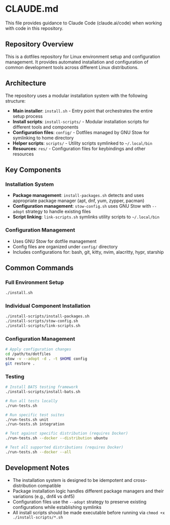 # CLAUDE.md

This file provides guidance to Claude Code (claude.ai/code) when working with code in this repository.

## Repository Overview

This is a dotfiles repository for Linux environment setup and configuration management. It provides automated installation and configuration of common development tools across different Linux distributions.

## Architecture

The repository uses a modular installation system with the following structure:

- **Main installer**: `install.sh` - Entry point that orchestrates the entire setup process
- **Install scripts**: `install-scripts/` - Modular installation scripts for different tools and components
- **Configuration files**: `config/` - Dotfiles managed by GNU Stow for symlinking to home directory
- **Helper scripts**: `scripts/` - Utility scripts symlinked to `~/.local/bin`
- **Resources**: `res/` - Configuration files for keybindings and other resources

## Key Components

### Installation System
- **Package management**: `install-packages.sh` detects and uses appropriate package manager (apt, dnf, yum, zypper, pacman)
- **Configuration management**: `stow-config.sh` uses GNU Stow with `--adopt` strategy to handle existing files
- **Script linking**: `link-scripts.sh` symlinks utility scripts to `~/.local/bin`

### Configuration Management
- Uses GNU Stow for dotfile management
- Config files are organized under `config/` directory
- Includes configurations for: bash, git, kitty, nvim, alacritty, hypr, starship

## Common Commands

### Full Environment Setup
```bash
./install.sh
```

### Individual Component Installation
```bash
./install-scripts/install-packages.sh
./install-scripts/stow-config.sh
./install-scripts/link-scripts.sh
```

### Configuration Management
```bash
# Apply configuration changes
cd /path/to/dotfiles
stow -v --adopt -d . -t $HOME config
git restore .
```

### Testing
```bash
# Install BATS testing framework
./install-scripts/install-bats.sh

# Run all tests locally
./run-tests.sh

# Run specific test suites
./run-tests.sh unit
./run-tests.sh integration

# Test against specific distribution (requires Docker)
./run-tests.sh --docker --distribution ubuntu

# Test all supported distributions (requires Docker)
./run-tests.sh --docker --all
```

## Development Notes

- The installation system is designed to be idempotent and cross-distribution compatible
- Package installation logic handles different package managers and their variations (e.g., dnf4 vs dnf5)
- Configuration files use the `--adopt` strategy to preserve existing configurations while establishing symlinks
- All install scripts should be made executable before running via `chmod +x ./install-scripts/*.sh`